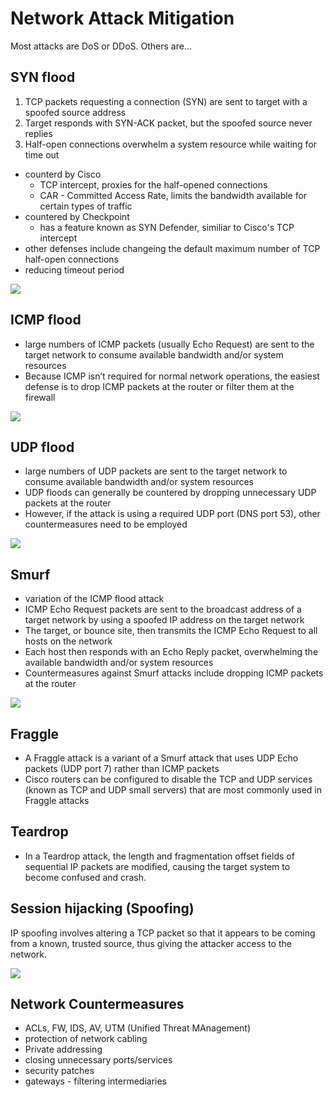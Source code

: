 # Network Attack Mitigation

Most attacks are DoS or DDoS. Others are...

## SYN flood

1. TCP packets requesting a connection (SYN) are sent to target with a spoofed source address
2. Target responds with SYN-ACK packet, but the spoofed source never replies
3. Half-open connections overwhelm a system resource while waiting for time out

* counterd by Cisco
  * TCP intercept, proxies for the half-opened connections
  * CAR - Committed Access Rate, limits the bandwidth available for certain types of traffic
* countered by Checkpoint
  * has a feature known as SYN Defender, similiar to Cisco's TCP intercept
* other defenses include changeing the default maximum number of TCP half-open connections
* reducing timeout period

<img src="https://defintel.com/blog/wp-content/uploads/2017/05/syn.png">

## ICMP flood
* large numbers of ICMP packets (usually Echo Request) are sent to the target network to consume available bandwidth and/or system resources
* Because ICMP isn’t required for normal network operations, the easiest defense is to drop ICMP packets at the router or filter them at the firewall

<img src="https://www.allot.com/blog/wp-content/uploads/2017/08/Ping_Flood.png">

## UDP flood
* large numbers of UDP packets are sent to the target network to consume available bandwidth and/or system resources
* UDP floods can generally be countered by dropping unnecessary UDP packets at the router
* However, if the attack is using a required UDP port (DNS port 53), other countermeasures need to be employed

<img src="https://www.cloudflare.com/img/learning/ddos/udp-flood-ddos-attack/udp-flood-attack-ddos-attack-diagram.png">

## Smurf
* variation of the ICMP flood attack
* ICMP Echo Request packets are sent to the broadcast address of a target network by using a spoofed IP address on the target network
* The target, or bounce site, then transmits the ICMP Echo Request to all hosts on the network
* Each host then responds with an Echo Reply packet, overwhelming the available bandwidth and/or system resources
* Countermeasures against Smurf attacks include dropping ICMP packets at the router

<img src="https://i.ytimg.com/vi/0C_JvMjNGw8/maxresdefault.jpg">

## Fraggle
* A Fraggle attack is a variant of a Smurf attack that uses UDP Echo packets (UDP port 7) rather than ICMP packets
* Cisco routers can be configured to disable the TCP and UDP services (known as TCP and UDP small servers) that are most commonly used in Fraggle attacks


## Teardrop
* In a Teardrop attack, the length and fragmentation offset fields of sequential IP packets are modified, causing the target system to become confused and crash.

## Session hijacking (Spoofing)

IP spoofing involves altering a TCP packet so that it appears to be coming from a known, trusted source, thus giving the attacker access to the network.

<img src="https://dpsvdv74uwwos.cloudfront.net/statics/img/blogposts/illustration-of-session-hijacking-using-packet-sniffing.png">

## Network Countermeasures
* ACLs, FW, IDS, AV, UTM (Unified Threat MAnagement)
* protection of network cabling
* Private addressing
* closing unnecessary ports/services
* security patches
* gateways - filtering intermediaries
